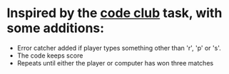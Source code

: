# Inspired by the [code club](http://www.codeclub.org) task, with some additions:
- Error catcher added if player types something other than 'r', 'p' or 's'.
- The code keeps score 
- Repeats until either the player or computer has won three matches


